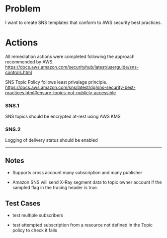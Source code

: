# Problem 

I want to create SNS templates that conform to AWS security best practices.

# Actions

All remediation actions were completed following the approach recommended by AWS. https://docs.aws.amazon.com/securityhub/latest/userguide/sns-controls.html

SNS Topic Policy follows least privalage principle. https://docs.aws.amazon.com/sns/latest/dg/sns-security-best-practices.html#ensure-topics-not-publicly-accessible 

### SNS.1
SNS topics should be encrypted at-rest using AWS KMS

### SNS.2
Logging of delivery status should be enabled

---
## Notes

- Supports cross account many subscription and many publisher

- Amazon SNS will send X-Ray segment data to topic owner account if the sampled flag in the tracing header is true.

## Test Cases

- test multiple subscribers

- test attempted subscription from a resource not defined in the Topic policy to check it fails


